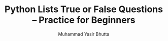 ---
layout: true-false
title: "Python Lists True or False Questions – Practice for Beginners"
description: Test your knowledge of Python lists with true or false practice questions. Strengthen your understanding of list operations, indexing, slicing, and common methods with instant feedback.
keywords: Python lists true or false, Python list quiz, list operations Python, Python beginner list practice, Python true false quiz, Python list questions and answers, Python MCQs lists, learn Python lists
author: "Muhammad Yasir Bhutta"
toc: toc/python.html
topic: "lists"
course: "python"
prev: /python/docs/lists/
next: /python/docs/lists/practice-and-progress/fill-blanks-lists.html
show_practice_progress: true
show_mini_project: null
show_toc: true
breadcrumb:
  - title: Home
    url: /
  - title: python
    url: /python/
  - title: Control Flow
    url: /python/docs/control-flow/
  - title: if-elif-else
    url: /python/docs/if-elif-else/
---